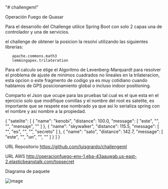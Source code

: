 "# challengeml" 

Operación Fuego de Quasar

Para el desarrollo del Challenge utilice Spring Boot con solo 2 capas una de controlador y una de servicios.

el challenge de obtener la posicion la resolvi utilizando las siguientes librerias:
      
       apache.commons.math3 
       lemmingapex.trilateration
       
Para el calculo se elige el Algoritmo de Levenberg-Marquardt para resolver el problema de ajuste de minimos cuadrados no lineales en la trilateracion, esta opcion o este fragmento de codigo ya es muy cotidiano cuando hablamos de GPS posicionamiento global o incluso indoor positioning.


Comparto el Json que ocupe para las pruebas tal cual es el que esta en el ejercicio solo que modifique comillas y el nombre del root es satelite, es importante que se respete ese nombrado ya que asi lo serializa spring con el nombre y asi nombre a la propiedad.



{
    "satelite": [
        {
            "name": "kenobi",
            "distance": 100.0,
            "message": [
                "este",
                "",
                "",
                "mensaje",
                ""
            ]
        },
        {
            "name": "skywalker",
            "distance": 115.5,
"message": [
                "",
                "es",
                "",
                "",
                "secreto"
            ]
        },
        {
            "name": "sato",
            "distance": 142.7,
"message": [
                "este",
                "",
                "un",
                "",
                ""
            ]
        }
    ]
}

URL Repositorio
https://github.com/luisgrardo/challengeml

URL AWS
http://operacionfuego-env-1.eba-43aauwab.us-east-2.elasticbeanstalk.com/topsecret




Diagrama de paquete

![image](https://user-images.githubusercontent.com/12503508/121669020-84057f00-ca71-11eb-82b5-5c5f82399e90.png)
